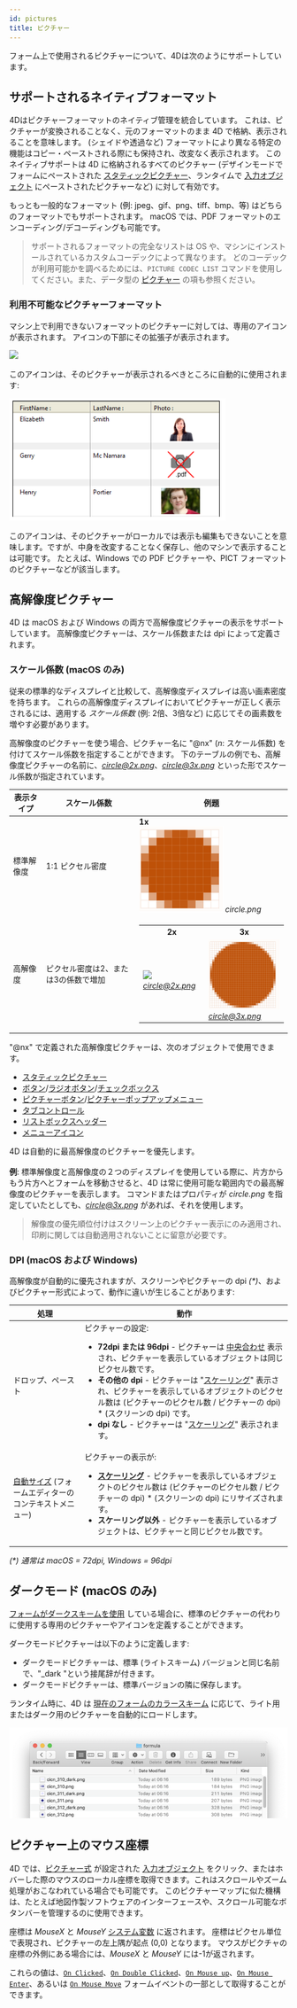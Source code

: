 ```yaml
---
id: pictures
title: ピクチャー
---
```


フォーム上で使用されるピクチャーについて、4Dは次のようにサポートしています。

## サポートされるネイティブフォーマット

4Dはピクチャーフォーマットのネイティブ管理を統合しています。 これは、ピクチャーが変換されることなく、元のフォーマットのまま 4D で格納、表示されることを意味します。 (シェイドや透過など) フォーマットにより異なる特定の機能はコピー・ペーストされる際にも保持され、改変なく表示されます。 このネイティブサポートは 4D に格納されるすべてのピクチャー (デザインモードでフォームにペーストされた [スタティックピクチャー](FormObjects/staticPicture.md)、ランタイムで [入力オブジェクト](FormObjects/input_overview.md) にペーストされたピクチャーなど) に対して有効です。

もっとも一般的なフォーマット (例: jpeg、gif、png、tiff、bmp、等) はどちらのフォーマットでもサポートされます。 macOS では、PDF フォーマットのエンコーディング/デコーディングも可能です。

> サポートされるフォーマットの完全なリストは OS や、マシンにインストールされているカスタムコーデックによって異なります。 どのコーデックが利用可能かを調べるためには、`PICTURE CODEC LIST` コマンドを使用してください。また、データ型の [ピクチャー](Concepts/dt_picture.md) の項も参照ください。

### 利用不可能なピクチャーフォーマット

マシン上で利用できないフォーマットのピクチャーに対しては、専用のアイコンが表示されます。 アイコンの下部にその拡張子が表示されます。

![](../assets/en/FormEditor/picNoFormat.png)

このアイコンは、そのピクチャーが表示されるべきところに自動的に使用されます:

![](../assets/en/FormEditor/picNoFormat2.png)

このアイコンは、そのピクチャーがローカルでは表示も編集もできないことを意味します。ですが、中身を改変することなく保存し、他のマシンで表示することは可能です。 たとえば、Windows での PDF ピクチャーや、PICT フォーマットのピクチャーなどが該当します。

## 高解像度ピクチャー

4D は macOS および Windows の両方で高解像度ピクチャーの表示をサポートしています。 高解像度ピクチャーは、スケール係数または dpi によって定義されます。

### スケール係数 (macOS のみ)

従来の標準的なディスプレイと比較して、高解像度ディスプレイは高い画素密度を持ちます。 これらの高解像度ディスプレイにおいてピクチャーが正しく表示されるには、適用する *スケール係数* (例: 2倍、3倍など) に応じてその画素数を増やす必要があります。

高解像度のピクチャーを使う場合、ピクチャー名に "@nx" (*n*: スケール係数) を付けてスケール係数を指定することができます。 下のテーブルの例でも、高解像度ピクチャーの名前に、*circle@2x.png*、*circle@3x.png* といった形でスケール係数が指定されています。

| 表示タイプ | スケール係数              | 例題                                                                           |
| ----- | ------------------- | ---------------------------------------------------------------------------- |
| 標準解像度 | 1:1 ピクセル密度          | **1x**<br/>![](../assets/en/FormEditor/pictureScale1.png) *circle.png* |
| 高解像度  | ピクセル密度は2、または3の係数で増加 | <table><th>2x</th><th>3x</th><tr><td>![](../assets/en/FormEditor/pictureScale2.png)*circle@2x.png*</td><td>![](../assets/en/FormEditor/pictureScale3.png)<br/>*circle@3x.png*</td></tr></table>                                                    |

"@nx" で定義された高解像度ピクチャーは、次のオブジェクトで使用できます。

* [スタティックピクチャー](FormObjects/staticPicture.md)
* [ボタン](FormObjects/button_overview.md)/[ラジオボタン](FormObjects/radio_overview.md)/[チェックボックス](FormObjects/checkbox_overview.md)
* [ピクチャーボタン](FormObjects/pictureButton_overview.md)/[ピクチャーポップアップメニュー](FormObjects/picturePopupMenu_overview.md)
* [タブコントロール](FormObjects/tabControl.md)
* [リストボックスヘッダー](FormObjects/listbox_overview.md#list-box-headers)
* [メニューアイコン](Menus/properties.md#item-icon)

4D は自動的に最高解像度のピクチャーを優先します。 <br/><br/> **例**: 標準解像度と高解像度の２つのディスプレイを使用している際に、片方からもう片方へとフォームを移動させると、4D は常に使用可能な範囲内での最高解像度のピクチャーを表示します。 コマンドまたはプロパティが *circle.png* を指定していたとしても、*circle@3x.png* があれば、それを使用します。
> 解像度の優先順位付けはスクリーン上のピクチャー表示にのみ適用され、印刷に関しては自動適用されないことに留意が必要です。

### DPI (macOS および Windows)

高解像度が自動的に優先されますが、スクリーンやピクチャーの dpi *(\*)*、およびピクチャー形式によって、動作に違いが生じることがあります:

| 処理                                                                                                                          | 動作                                  |
| --------------------------------------------------------------------------------------------------------------------------- | ----------------------------------- |
| ドロップ、ペースト                                                                                                                   | ピクチャーの設定:<ul><li>**72dpi または 96dpi** - ピクチャーは [中央合わせ](FormObjects/properties_Picture.md#中央合わせ-トランケート-中央合わせしない) 表示され、ピクチャーを表示しているオブジェクトは同じピクセル数です。</li><li>**その他の dpi** - ピクチャーは "[スケーリング](FormObjects/properties_Picture.md#スケーリング)" 表示され、ピクチャーを表示しているオブジェクトのピクセル数は (ピクチャーのピクセル数 / ピクチャーの dpi) * (スクリーンの dpi) です。</li> <li>**dpi なし** - ピクチャーは "[スケーリング](FormObjects/properties_Picture.md#スケーリング)" 表示されます。</li></ul>  |
| [自動サイズ](https://doc.4d.com/4Dv18/4D/18/Setting-object-display-properties.300-4575725.ja.html#148057) (フォームエディターのコンテキストメニュー) | ピクチャーの表示が:<ul><li>**[スケーリング](FormObjects/properties_Picture.md#スケーリング)** - ピクチャーを表示しているオブジェクトのピクセル数は (ピクチャーのピクセル数 / ピクチャーの dpi) * (スクリーンの dpi) にリサイズされます。 </li> <li>**スケーリング以外** - ピクチャーを表示しているオブジェクトは、ピクチャーと同じピクセル数です。</li></ul> |

*(\*) 通常は  macOS = 72dpi, Windows = 96dpi*

## ダークモード (macOS のみ)

[フォームがダークスキームを使用](properties_FormProperties.md#カラースキーム) している場合に、標準のピクチャーの代わりに使用する専用のピクチャーやアイコンを定義することができます。

ダークモードピクチャーは以下のように定義します:

* ダークモードピクチャーは、標準 (ライトスキーム) バージョンと同じ名前で、"_dark "という接尾辞が付きます。
* ダークモードピクチャーは、標準バージョンの隣に保存します。

ランタイム時に、4D は [現在のフォームのカラースキーム](https://doc.4d.com/4Dv19R2/4D/19-R2/FORM-Get-color-scheme.301-5494033.ja.html) に応じて、ライト用またはダーク用のピクチャーを自動的にロードします。

![](../assets/en/FormEditor/darkicon.png)

## ピクチャー上のマウス座標

4D では、[ピクチャー式](FormObjects/properties_Object.md#式の型) が設定された [入力オブジェクト](FormObjects/input_overview.md) をクリック、またはホバーした際のマウスのローカル座標を取得できます。これはスクロールやズーム処理がおこなわれている場合でも可能です。 このピクチャーマップに似た機構は、たとえば地図作製ソフトウェアのインターフェースや、スクロール可能なボタンバーを管理するのに使用できます。

座標は *MouseX* と *MouseY* [システム変数](https://doc.4d.com/4Dv18/4D/18/System-Variables.300-4505547.ja.html) に返されます。 座標はピクセル単位で表現され、ピクチャーの左上隅が起点 (0,0) となります。 マウスがピクチャの座標の外側にある場合には、*MouseX* と *MouseY* には-1が返されます。

これらの値は、[`On Clicked`](Events/onClicked.md)、[`On Double Clicked`](Events/onDoubleClicked.md)、[`On Mouse up`](Events/onMouseUp.md)、[`On Mouse Enter`](Events/onMouseEnter.md)、あるいは [`On Mouse Move`](Events/onMouseMove.md) フォームイベントの一部として取得することができます。
